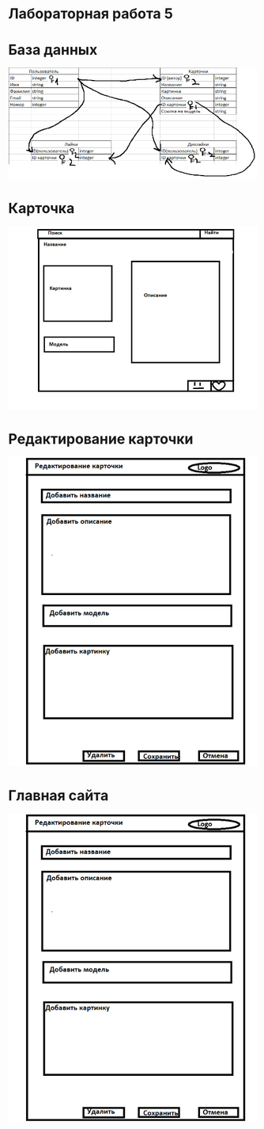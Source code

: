 # Лабораторная работа 5
# База данных
![alt](https://github.com/aleeeeeexx/5laba/blob/main/imgs/bd.png)
# Карточка
![alt](https://github.com/aleeeeeexx/5laba/blob/main/imgs/kartochka.png)
# Редактирование карточки
![alt](https://github.com/aleeeeeexx/5laba/blob/main/imgs/izmKartochka.png)
# Главная сайта 
![alt](https://github.com/aleeeeeexx/5laba/blob/main/imgs/izmKartochka.png)
